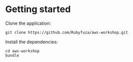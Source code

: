 # Getting started

Clone the application:

    git clone https://github.com/Rubyfuza/aws-workshop.git

Install the dependencies:

    cd aws-workshop
    bundle

